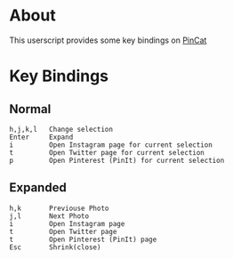 
About
=====

This userscript provides some key bindings on [PinCat](http://pincat.kazlab.org/)

Key Bindings
============

Normal
-------

    h,j,k,l   Change selection
    Enter     Expand
    i         Open Instagram page for current selection
    t         Open Twitter page for current selection
    p         Open Pinterest (PinIt) for current selection


Expanded
--------

    h,k       Previouse Photo
    j,l       Next Photo
    i         Open Instagram page
    t         Open Twitter page
    t         Open Pinterest (PinIt) page
    Esc       Shrink(close)


